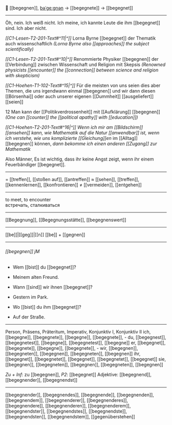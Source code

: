 🤝 [[begegnen]], [bəˈɡeːɡnən](https://youglish.com/pronounce/begegnen/german) → [[begegnete]] → [[begegnet]]

---
Öh, nein. Ich weiß nicht. Ich meine, ich kannte Leute die ihm [[begegnet]] sind. Ich aber nicht.

*[[C1-Lesen-T2-201-Text#^11|^]]* Lorna Byrne [[begegnet]] der Thematik auch wissenschaftlich
*(Lorna Byrne also [[approaches]] the subject scientifically)*

*[[C1-Lesen-T2-201-Text#^10|^]]* Renommierte Physiker [[begegnen]] der [[Verbindung]] zwischen Wissenschaft und Religion mit Skepsis
*(Renowned physicists [[encounter]] the [[connection]] between science and religion with skepticism)*

*[[C1-Hoehen-T1-102-Text#^15|^]]* Für die meisten von uns seien dies aber Themen, die uns irgendwann einmal [[begegnen]] und wir dann diesen [[Börsenhai]] oder auch unserer eigenen [[Dummheit]] [[ausgeliefert]] [[seien]]

12 Man kann der [[Politikverdrossenheit]] mit [[Aufklärung]] [[begegnen]]
*(One can [[counter]] the [[political apathy]] with [[education]])*

*[[C1-Hoehen-T2-201-Text#^16|^]]* *Wenn ich mir am [[Bildschirm]] [[ansehen]] kann, wie Mathematik auf die Natur [[anwendbar]] ist, wenn ich verstehe, wie uns komplizierte [[Gleichung]]en* 
im [[Alltag]] [[begegnen]] können, 
*dann bekomme ich einen anderen [[Zugang]] zur Mathematik*

Also Männer, Es ist wichtig, dass ihr keine Angst zeigt, wenn ihr einem Feuerbändiger [[begegnet]].

---
= [[treffen]], [[stoßen auf]], [[antreffen]]
≈ [[sehen]], [[treffen]], [[kennenlernen]], [[konfrontieren]]
≠ [[vermeiden]], [[entgehen]]

---
to meet, to encounter  
встречать, сталкиваться

---
[[Begegnung]], [[Begegnungsstätte]], [[begegnenswert]]

---
[[be]]|[[geg]]|[[n]]
[[be]] + [[gegnen]]


---
###### [[begegnen]] jM
- Wem [[bist]] du [[begegnet]]?
- Meinem alten Freund.

- Wann [[sind]] wir ihnen [[begegnet]]?
- Gestern im Park.

- Wo [[bist]] du ihm [[begegnet]]?
- Auf der Straße.

---
Person, Präsens, Präteritum, Imperativ, Konjunktiv I, Konjunktiv II
ich, [[begegne]], [[begegnete]], [[begegne]], [[begegnete]], -
du, [[begegnest]], [[begegnetest]], [[begegne]], [[begegnetest]], [[begegne]]
er, [[begegnet]], [[begegnete]], [[begegne]], [[begegnete]], -
wir, [[begegnen]], [[begegneten]], [[begegnen]], [[begegneten]], [[begegnen]]
ihr, [[begegnet]], [[begegnetet]], [[begegnet]], [[begegnetet]], [[begegnet]]
sie, [[begegnen]], [[begegneten]], [[begegnen]], [[begegneten]], [[begegnen]]

*Zu + Inf*: zu [[begegnen]], *P2*: [[begegnet]]
Adjektive: [[begegnend]], [[begegnender]], [[begegnendst]]

---
[[begegnender]], [[begegnendes]], [[begegnende]], [[begegnenden]], [[begegnendem]], [[begegnenderer]], [[begegnenderes]], [[begegnendere]], [[begegnenderen]], [[begegnenderem]], [[begegnendster]], [[begegnendstes]], [[begegnendste]], [[begegnendsten]], [[begegnendstem]], [[gegenüberstehen]]